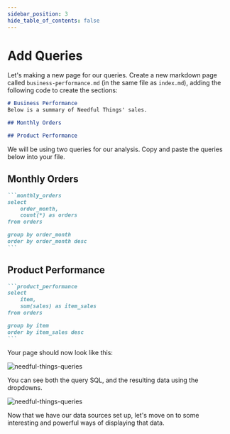 ```yaml
---
sidebar_position: 3
hide_table_of_contents: false
---
```


# Add Queries


Let's making a new page for our queries. Create a new markdown page called `business-performance.md` (in the same file as `index.md`), adding the following code to create the sections:

````markdown title="Add this to business-performance.md"
# Business Performance
Below is a summary of Needful Things' sales.

## Monthly Orders

## Product Performance
````

We will be using two queries for our analysis. Copy and paste the queries below into your file.

<h2>Monthly Orders</h2>

````markdown title="Add this to business-performance.md after the 'Monthly Orders' header:"
```monthly_orders
select
    order_month,
    count(*) as orders
from orders

group by order_month
order by order_month desc
```
````

<h2>Product Performance</h2>

````markdown title="Add after the 'Product Performance' header:"
```product_performance
select
    item,
    sum(sales) as item_sales
from orders

group by item
order by item_sales desc
```
````

Your page should now look like this:

<div style={{textAlign: 'center'}}>

![needful-things-queries](/img/tutorial-img/needful-things-queries.png)

</div>

You can see both the query SQL, and the resulting data using the dropdowns.

<div style={{textAlign: 'center'}}>

![needful-things-queries](/img/tutorial-img/needful-things-explore-queries.gif)

</div>

Now that we have our data sources set up, let's move on to some interesting and powerful ways of displaying that data.